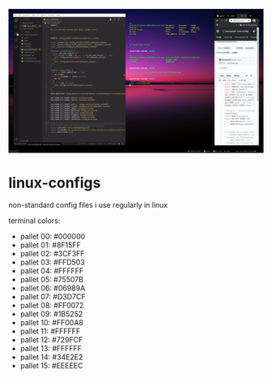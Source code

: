 ![Example Desktop Screenshot](screenshot.png)

# linux-configs
non-standard config files i use regularly in linux

terminal colors:
- pallet 00: #000000
- pallet 01: #8F15FF
- pallet 02: #3CF3FF
- pallet 03: #FFD503
- pallet 04: #FFFFFF
- pallet 05: #75507B
- pallet 06: #06989A
- pallet 07: #D3D7CF
- pallet 08: #FF0072
- pallet 09: #1B5252
- pallet 10: #FF00A8
- pallet 11: #FFFFFF
- pallet 12: #729FCF
- pallet 13: #FFFFFF
- pallet 14: #34E2E2
- pallet 15: #EEEEEC
